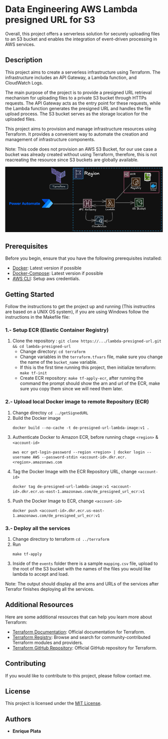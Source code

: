 # Data Engineering AWS Lambda presigned URL for S3
Overall, this project offers a serverless solution for securely uploading files to an S3 bucket and enables the integration of event-driven processing in AWS services.

## Description
This project aims to create a serverless infrastructure using Terraform. The infrastructure includes an API Gateway, a Lambda function, and CloudWatch Logs.

The main purpose of the project is to provide a presigned URL retrieval mechanism for uploading files to a private S3 bucket through HTTPs requests. The API Gateway acts as the entry point for these requests, while the Lambda function generates the presigned URL and handles the file upload process. The S3 bucket serves as the storage location for the uploaded files.

This project aims to provision and manage infrastructure resources using Terraform. It provides a convenient way to automate the creation and management of infrastructure components.

Note: This code does not provision an AWS S3 Bucket, for our use case a bucket was already created without using Terraform, therefore, this is not reacreating the resource since S3 buckets are globally available.

![Image description](../diagrams/latest_diagram.png)

## Prerequisites

Before you begin, ensure that you have the following prerequisites installed:

- [Docker](https://www.docker.com/): Latest version if possible
- [Docker-Compose](https://docs.docker.com/compose/): Latest version if possible
- [AWS CLI](https://docs.aws.amazon.com/cli/latest/userguide/cli-configure-files.html): Setup aws credentials.

## Getting Started

Follow the instructions to get the project up and running (This instructins are based on a UNIX OS system), if you are using Windows follow the instructions in the Makefile file:

### 1.- Setup ECR (Elastic Container Registry)

1. Clone the repository : `git clone https://.../lambda-presigned-url.git && cd lambda-presigned-url`
    * Change directory: `cd terraform`
    * Change variables in the `terraform.tfvars` file, make sure you change the name of the `bucket_name` variable.
    * If this is the first time running this project, then initialize terraform: `make tf-init`
    * Create ECR repository: `make tf-apply-ecr`, after running the command the prompt should show the arn and url of the ECR, make sure you copy them since we will need them later.

### 2.- Upload local Docker image to remote Repository (ECR)
1. Change directoy `cd ../getSignedURL`
2. Build the Docker image
    ```
    docker build --no-cache -t de-presigned-url-lambda-image:v1 .
    ```
3. Authenticate Docker to Amazon ECR, before running chage `<region>` & `<account-id>`
    ```
    aws ecr get-login-password --region <region> | docker login --username AWS --password-stdin <account-id>.dkr.ecr.<region>.amazonaws.com
    ```
4. Tag the Docker Image with the ECR Repository URL, change `<account-id>`
    ```
    docker tag de-presigned-url-lambda-image:v1 <account-id>.dkr.ecr.us-east-1.amazonaws.com/de_presigned_url_ecr:v1
    ```
5. Push the Docker Image to ECR, change `<account-id>`
    ```
    docker push <account-id>.dkr.ecr.us-east-1.amazonaws.com/de_presigned_url_ecr:v1
    ```
### 3.- Deploy all the services
1. Change directory to terraform `cd ../terraform`
2. Run
    ```
    make tf-apply
    ```
3. Inside of the `events` folder there is a sample `mapping.csv` file, upload to the root of the S3 bucket with the names of the files you would like lambda to accept and load.

Note: The output should display all the arns and URLs of the services after Terrafor finishes deploying all the services.

## Additional Resources

Here are some additional resources that can help you learn more about Terraform:

- [Terraform Documentation](https://www.terraform.io/docs/index.html): Official documentation for Terraform.
- [Terraform Registry](https://registry.terraform.io/): Browse and search for community-contributed Terraform modules and providers.
- [Terraform GitHub Repository](https://github.com/hashicorp/terraform): Official GitHub repository for Terraform.

## Contributing

If you would like to contribute to this project, please follow contact me.

## License

This project is licensed under the [MIT License](LICENSE).

## Authors
* **Enrique Plata**